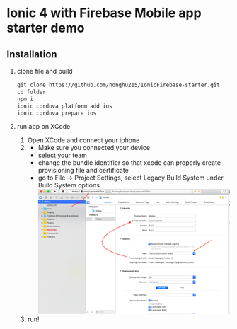 # Ionic 4 with Firebase Mobile app starter demo

## Installation

1. clone file and build

    ```
    git clone https://github.com/honghu215/IonicFirebase-starter.git
    cd folder
    npm i
    ionic cordova platform add ios
    ionic cordova prepare ios
    ```

2. run app on XCode

    1.   
        Open XCode and connect your iphone
    1. 
        * Make sure you connected your device
        * select your team
        * change the bundle identifier so that xcode can properly create provisioning file and certificate
        * go to File -> Project Settings, select Legacy Build System under Build System options
        ![screeshot](src/assets/img/screenshot1.png)
    1. run!
